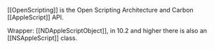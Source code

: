 

[[OpenScripting]] is the Open Scripting Architecture and Carbon [[AppleScript]] API.

Wrapper: [[NDAppleScriptObject]], in 10.2 and higher there is also an [[NSAppleScript]] class.